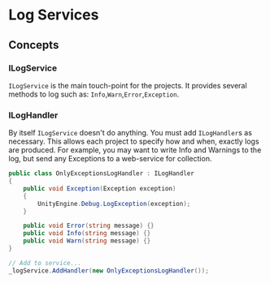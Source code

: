 # Log Services

## Concepts

### ILogService
`ILogService` is the main touch-point for the projects. It provides several methods to log such as: `Info`,`Warn`,`Error`,`Exception`.

### ILogHandler
By itself `ILogService` doesn't do anything. You must add `ILogHandler`s as necessary. This allows each project to specify how and when, exactly logs are produced. For example, you may want to write Info and Warnings to the log, but send any Exceptions to a web-service for collection.

``` csharp
public class OnlyExceptionsLogHandler : ILogHandler
{
    public void Exception(Exception exception)
    {
        UnityEngine.Debug.LogException(exception);
    }

    public void Error(string message) {}
    public void Info(string message) {}
    public void Warn(string message) {}
}

// Add to service...
_logService.AddHandler(new OnlyExceptionsLogHandler());
```